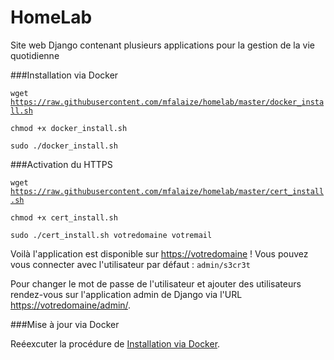 HomeLab
=======

Site web Django contenant plusieurs applications pour la gestion de la vie quotidienne

###Installation via Docker

<code>wget https://raw.githubusercontent.com/mfalaize/homelab/master/docker_install.sh</code>

<code>chmod +x docker_install.sh</code>

<code>sudo ./docker_install.sh</code>

###Activation du HTTPS

<code>wget https://raw.githubusercontent.com/mfalaize/homelab/master/cert_install.sh</code>

<code>chmod +x cert_install.sh</code>

<code>sudo ./cert_install.sh votredomaine votremail</code>

Voilà l'application est disponible sur [https://votredomaine](#) ! Vous pouvez vous connecter avec l'utilisateur par défaut : <code>admin/s3cr3t</code>

Pour changer le mot de passe de l'utilisateur et ajouter des utilisateurs rendez-vous sur l'application admin de Django via l'URL [https://votredomaine/admin/](#).

###Mise à jour via Docker

Reéexcuter la procédure de [Installation via Docker](#installation-via-docker).